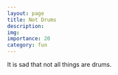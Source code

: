 ```yaml
---
layout: page
title: Not Drums
description:
img:
importance: 20
category: fun
---
```

It is sad that not all things are drums.